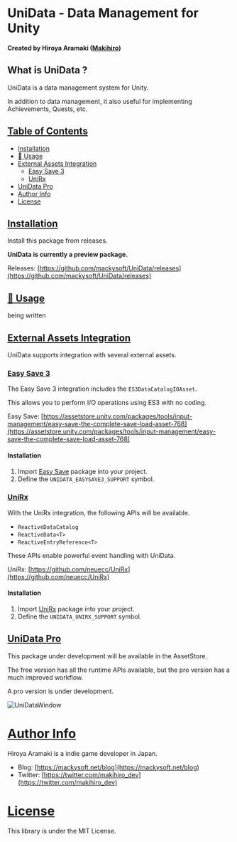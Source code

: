﻿# UniData - Data Management for Unity

**Created by Hiroya Aramaki ([Makihiro](https://twitter.com/makihiro_dev))**

## What is UniData ?
UniData is a data management system for Unity.

In addition to data management, it also useful for implementing Achievements, Quests, etc.

## <a id="index" href="#index"> Table of Contents </a>

- [Installation](#installation)
- [🔰 Usage](#usage)
- [External Assets Integration](#external-assets-integration)
  - [Easy Save 3](#external-assets-easysave3)
  - [UniRx](#external-assets-unirx)
- [UniData Pro](#unidata-pro)
- [Author Info](#author-info)
- [License](#license)

## <a id="installation" href="#installation"> Installation </a>

Install this package from releases.

**UniData is currently a preview package.**

Releases: [https://github.com/mackysoft/UniData/releases](https://github.com/mackysoft/UniData/releases)

## <a id="usage" href="#usage"> 🔰 Usage </a>

being written

## <a id="external-assets-integration" href="#external-assets-integration"> External Assets Integration </a>

UniData supports integration with several external assets.

### <a id="external-assets-easysave3" href="#external-assets-easysave3"> Easy Save 3 </a>

The Easy Save 3 integration includes the `ES3DataCatalogIOAsset`.

This allows you to perform I/O operations using ES3 with no coding.

Easy Save: [https://assetstore.unity.com/packages/tools/input-management/easy-save-the-complete-save-load-asset-768](https://assetstore.unity.com/packages/tools/input-management/easy-save-the-complete-save-load-asset-768)

#### Installation

1. Import [Easy Save](https://assetstore.unity.com/packages/tools/input-management/easy-save-the-complete-save-load-asset-768) package into your project.
2. Define the `UNIDATA_EASYSAVE3_SUPPORT` symbol.


### <a id="external-assets-unirx" href="#external-assets-unirx"> UniRx </a>

With the UniRx integration, the following APIs will be available.

- `ReactiveDataCatalog`
- `ReactiveData<T>`
- `ReactiveEntryReference<T>`

These APIs enable powerful event handling with UniData.

UniRx: [https://github.com/neuecc/UniRx](https://github.com/neuecc/UniRx)

#### Installation

1. Import [UniRx](https://github.com/neuecc/UniRx) package into your project.
2. Define the `UNIDATA_UNIRX_SUPPORT` symbol.


## <a id="unidata-pro" href="#unidata-pro"> UniData Pro </a>

This package under development will be available in the AssetStore.

The free version has all the runtime APIs available, but the pro version has a much improved workflow.

A pro version is under development.

![UniDataWindow](https://user-images.githubusercontent.com/13536348/113911425-ebeedd80-9814-11eb-9a8b-1130e746fb59.jpg)


# <a id="author-info" href="#author-info"> Author Info </a>

Hiroya Aramaki is a indie game developer in Japan.

- Blog: [https://mackysoft.net/blog](https://mackysoft.net/blog)
- Twitter: [https://twitter.com/makihiro_dev](https://twitter.com/makihiro_dev)

# <a id="license" href="#license"> License </a>

This library is under the MIT License.